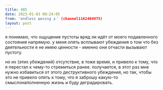 ```yaml
---
title: 485
date: 2023-01-03 00:24:05
from: 'endless шизing ⍼' (channel1162404975)
layout: post
---
```


я понимаю, что ощущение пустоты вряд ли идёт от моего подавленного состояния напрямую. у меня опять всплывают убеждения о том что без деятельности я не имею ценности - именно они отчасти вызывают пустоту. 

но их (этих убеждений) отсутствие, в тоже время, и привело к тому, что я перестал к чему-то стремиться ранее. получается, в этот раз мне нужно избавиться от этого деструктивного убеждения, но так, чтобы это не привело опять к тому, что я заброшу какую-то смыслонаполненную жизнь и буду деградировать.

